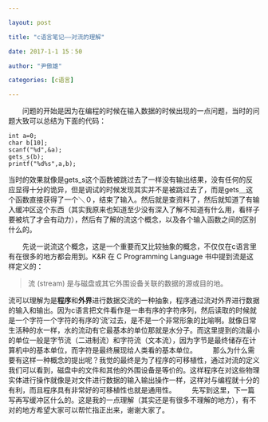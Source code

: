 ```yaml
---

layout: post

title: "c语言笔记——对流的理解"

date: 2017-1-1 15：50

author: "尹傲雄"

categories: [c语言]

---
```

　　问题的开始是因为在编程的时候在输入数据的时候出现的一点问题，当时的问题大致可以总结为下面的代码： 

```
int a=0;
char b[10];
scanf("%d",&a);
gets_s(b);
printf("%d%s",a,b);
```
当时的效果就像是gets_s这个函数被跳过去了一样没有输出结果，没有任何的反应显得十分的诡异，但是调试的时候发现其实并不是被跳过去了，而是gets＿这个函数直接获得了一个＼０，结束了输入。然后就是查资料了，然后就知道了有输入缓冲区这个东西（其实我原来也知道至少没有深入了解不知道有什么用，看样子要被坑了才会有动力），然后有了解的流这个概念，以及各个输入函数之间的区别什么的。

　　先说一说流这个概念，这是一个重要而又比较抽象的概念，不仅仅在c语言里有在很多的地方都会用到。K&R 在 C Programming Language 书中提到流是这样定义的：

> 流 (stream) 是与磁盘或其它外围设备关联的数据的源或目的地。

流可以理解为是**程序**和**外界**进行数据交流的一种抽象，程序通过流对外界进行数据的输入和输出。因为c语言把文件看作是一串有序的字符序列，然后读取的时候就是一个字符一个字符的有序的‘流’过去，是不是一个非常形象的比喻啊。就像日常生活种的水一样，水的流动有它最基本的单位那就是水分子。而这里提到的流最小的单位一般是字节流（二进制流）和字符流（文本流），因为字节是最终储存在计算机中的基本单位，而字符是最终展现给人类看的基本单位。
　　那么为什么需要有这样一种概念的提出呢？我觉的最终是为了程序的可移植性，通过对流的定义我们可以看到，磁盘中的文件和其他的外围设备是等价的。这样程序在对这些物理实体进行操作就像是对文件进行数据的输入输出操作一样，这样对与编程就十分的有利，而且程序具有非常好的可移植性也就是通用性。
　　先写到这里，下一篇写再写缓冲区什么的。这是我的一点理解（其实还是有很多不理解的地方），有不对的地方希望大家可以帮忙指正出来，谢谢大家了。


